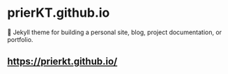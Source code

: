 # prierKT.github.io
:triangular_ruler: Jekyll theme for building a personal site, blog, project documentation, or portfolio.
## https://prierkt.github.io/
